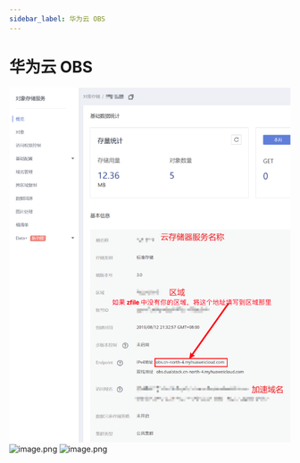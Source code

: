 ```yaml
---
sidebar_label: 华为云 OBS
---
```


# 华为云 OBS

![image.png](./img/huawei-01.png)
![image.png](./img/huawei-02.png)
![image.png](./img/huawei-03.png)
